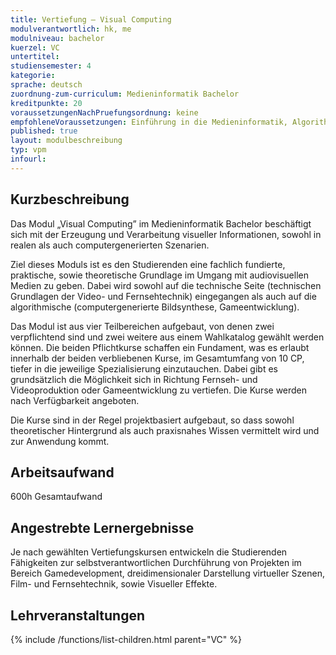 ```yaml
---
title: Vertiefung – Visual Computing
modulverantwortlich: hk, me
modulniveau: bachelor
kuerzel: VC
untertitel:
studiensemester: 4
kategorie:
sprache: deutsch
zuordnung-zum-curriculum: Medieninformatik Bachelor
kreditpunkte: 20
voraussetzungenNachPruefungsordnung: keine
empfohleneVoraussetzungen: Einführung in die Medieninformatik, Algorithmen und Programmierung, Paradigmen der Programmierung, Mensch-Computer Interaktion, Screendesign, Audiovisuelles Medienprojekt
published: true
layout: modulbeschreibung
typ: vpm
infourl: 
---
```


## Kurzbeschreibung
Das Modul „Visual Computing” im Medieninformatik Bachelor beschäftigt sich mit der Erzeugung und Verarbeitung visueller Informationen, sowohl in realen als auch computergenerierten Szenarien.

Ziel dieses Moduls ist es den Studierenden eine fachlich fundierte, praktische, sowie theoretische Grundlage im Umgang mit audiovisuellen Medien zu geben. Dabei wird sowohl auf die technische Seite (technischen Grundlagen der Video- und Fernsehtechnik) eingegangen als auch auf die algorithmische (computergenerierte Bildsynthese, Gameentwicklung).

Das Modul ist aus vier Teilbereichen aufgebaut, von denen zwei verpflichtend sind und zwei weitere aus einem Wahlkatalog gewählt werden können.
Die beiden Pflichtkurse schaffen ein Fundament, was es erlaubt innerhalb der beiden verbliebenen Kurse, im Gesamtumfang von 10 CP, tiefer in die jeweilige Spezialisierung einzutauchen. Dabei gibt es grundsätzlich die Möglichkeit sich in Richtung Fernseh- und Videoproduktion oder Gameentwicklung zu vertiefen.
Die Kurse werden nach Verfügbarkeit angeboten.

Die Kurse sind in der Regel projektbasiert aufgebaut, so dass sowohl theoretischer Hintergrund als auch praxisnahes Wissen vermittelt wird und zur Anwendung kommt.


## Arbeitsaufwand
600h Gesamtaufwand

## Angestrebte Lernergebnisse
Je nach gewählten Vertiefungskursen entwickeln die Studierenden Fähigkeiten zur selbstverantwortlichen Durchführung von Projekten im Bereich Gamedevelopment, dreidimensionaler Darstellung virtueller Szenen, Film- und Fernsehtechnik, sowie Visueller Effekte.

## Lehrveranstaltungen
{% include /functions/list-children.html parent="VC" %}